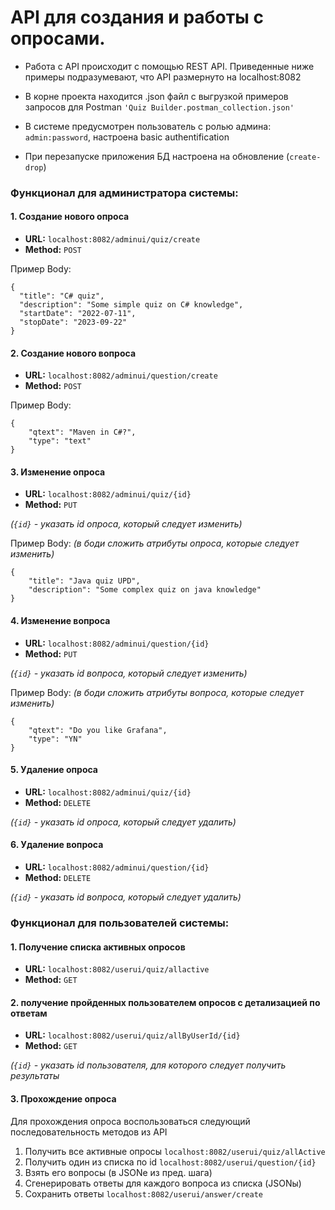 # API для создания и работы с опросами.

- Работа с API происходит с помощью REST API. Приведенные ниже примеры подразумевают, что API размернуто на localhost:8082

- В корне проекта находится .json файл с выгрузкой примеров запросов для Postman `'Quiz Builder.postman_collection.json'`

- В системе предусмотрен пользователь с ролью админа: `admin:password`, настроена basic authentification
- При перезапуске приложения БД настроена на обновление (`create-drop`)

### Функционал для администратора системы:
#### 1. Создание нового опроса
  * **URL:** `localhost:8082/adminui/quiz/create`
  * **Method:** `POST`

Пример Body:
```  
{
  "title": "C# quiz",
  "description": "Some simple quiz on C# knowledge",
  "startDate": "2022-07-11",
  "stopDate": "2023-09-22"
}
```
#### 2. Создание нового вопроса
* **URL:** `localhost:8082/adminui/question/create`
* **Method:** `POST`

Пример Body:
```  
{
    "qtext": "Maven in C#?",
    "type": "text"
}
```

#### 3. Изменение опроса
* **URL:** `localhost:8082/adminui/quiz/{id}`
* **Method:** `PUT`

_(`{id}` - указать id опроса, который следует изменить)_

Пример Body: _(в боди сложить атрибуты опроса, которые следует изменить)_
```  
{
    "title": "Java quiz UPD",
    "description": "Some complex quiz on java knowledge"
}
```
#### 4. Изменение вопроса
* **URL:** `localhost:8082/adminui/question/{id}`
* **Method:** `PUT`

_(`{id}` - указать id вопроса, который следует изменить)_

Пример Body: _(в боди сложить атрибуты вопроса, которые следует изменить)_
```  
{
    "qtext": "Do you like Grafana",
    "type": "YN"
}
```

#### 5. Удаление опроса
* **URL:** `localhost:8082/adminui/quiz/{id}`
* **Method:** `DELETE`

_(`{id}` - указать id опроса, который следует удалить)_

#### 6. Удаление вопроса
* **URL:** `localhost:8082/adminui/question/{id}`
* **Method:** `DELETE`

_(`{id}` - указать id вопроса, который следует удалить)_


### Функционал для пользователей системы:
#### 1. Получение списка активных опросов
* **URL:** `localhost:8082/userui/quiz/allactive`
* **Method:** `GET`

#### 2. получение пройденных пользователем опросов с детализацией по ответам
* **URL:** `localhost:8082/userui/quiz/allByUserId/{id}`
* **Method:** `GET`

_(`{id}` - указать id пользователя, для которого следует получить результаты_

#### 3. Прохождение опроса

Для прохождения опроса воспользоваться следующий последовательность методов из API

1. Получить все активные опросы `localhost:8082/userui/quiz/allActive`
2. Получить один из списка по id `localhost:8082/userui/question/{id}`
3. Взять его вопросы (в JSONе из пред. шага)
4. Сгенерировать ответы для каждого вопроса из списка (JSONы) 
5. Сохранить ответы `localhost:8082/userui/answer/create`